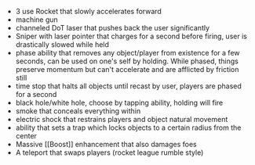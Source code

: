 
- 3 use Rocket that slowly accelerates forward
- machine gun
- channeled DoT laser that pushes back the user significantly
- Sniper with laser pointer that charges for a second before firing, user is drastically slowed while held
- phase ability that removes any object/player from existence for a few seconds, can be used on one's self by holding. While phased, things preserve momentum but can't accelerate and are afflicted by friction still
- time stop that halts all objects until recast by user, players are phased for a second
- black hole/white hole, choose by tapping ability, holding will fire
- smoke that conceals everything within
- electric shock that restrains players and object natural movement
- ability that sets a trap which locks objects to a certain radius from the center
- Massive [[Boost]] enhancement that also damages foes
- A teleport that swaps players (rocket league rumble style)